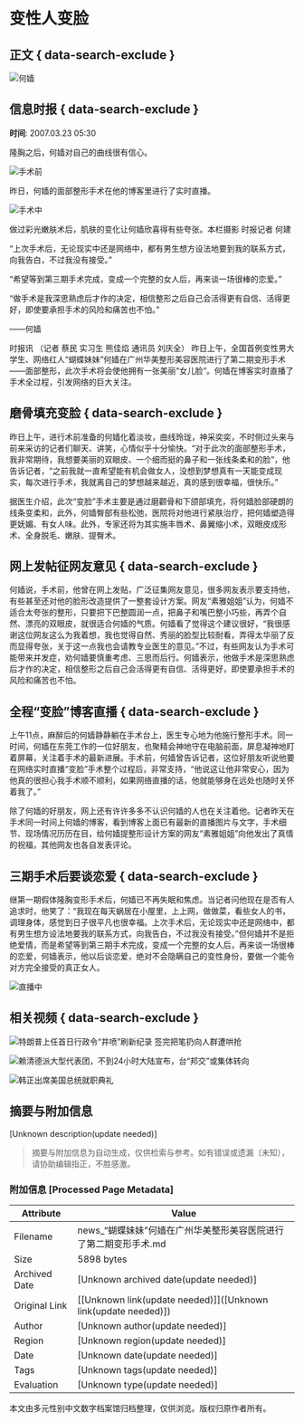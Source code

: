 # 变性人变脸

## 正文 { data-search-exclude }


![何嫱](//n.sinaimg.cn/sinakd10200/360/w180h180/20210713/92fa-279702cc9926ad8ba1a4a797f83a8e29.jpg)

## 信息时报 { data-search-exclude }

**时间**: 2007.03.23 05:30

隆胸之后，何嫱对自己的曲线很有信心。

![手术前](//z1.sinaimg.cn/auto/resize?img=http%3A%2F%2Fimage2.sina.com.cn%2Fdy%2Fo%2F2007-03-23%2Ff0761fef7a48ed8b8a3fca3250b192f0.jpg&size=328_218)

昨日，何嫱的面部整形手术在他的博客里进行了实时直播。

![手术中](//z1.sinaimg.cn/auto/resize?img=http%3A%2F%2Fimage2.sina.com.cn%2Fdy%2Fo%2F2007-03-23%2Fcb12e29981813e4e183ac813690682cb.jpg&size=328_218)

做过彩光嫩肤术后，肌肤的变化让何嫱欣喜得有些夸张。本栏摄影 时报记者 何建

“上次手术后，无论现实中还是网络中，都有男生想方设法地要到我的联系方式，向我告白，不过我没有接受。”

“希望等到第三期手术完成，变成一个完整的女人后，再来谈一场很棒的恋爱。”

“做手术是我深思熟虑后才作的决定，相信整形之后自己会活得更有自信、活得更好，即使要承担手术的风险和痛苦也不怕。”

——何嫱

时报讯 （记者 蔡民 实习生 熊佳焰 通讯员 刘庆全） 昨日上午，全国首例变性男大学生、网络红人“蝴蝶妹妹”何嫱在广州华美整形美容医院进行了第二期变形手术——面部整形，此次手术将会使他拥有一张美丽“女儿脸”。何嫱在博客实时直播了手术全过程，引发网络的巨大关注。

## 磨骨填充变脸 { data-search-exclude }

昨日上午，进行术前准备的何嫱化着淡妆，曲线玲珑，神采奕奕，不时侧过头来与前来采访的记者们聊天、讲笑，心情似乎十分愉快。“对于此次的面部整形手术，我非常期待，我想要美丽的双眼皮、一个细而挺的鼻子和一张线条柔和的脸”，他告诉记者，“之前我就一直希望能有机会做女人，没想到梦想真有一天能变成现实，每次进行手术，我就离自己的梦想越来越近，真的感到很幸福，很快乐。”

据医生介绍，此次“变脸”手术主要是通过磨颧骨和下颌部填充，将何嫱脸部硬朗的线条变柔和，此外，何嫱臀部有些松弛，医院将对他进行紧肤治疗，把何嫱塑造得更妩媚、有女人味。此外，专家还将为其实施丰唇术、鼻翼缩小术，双眼皮成形术、全身脱毛、嫩肤、提臀术。

## 网上发帖征网友意见 { data-search-exclude }

何嫱说，手术前，他曾在网上发贴，广泛征集网友意见，很多网友表示要支持他，有些甚至还对他的脸形改造提供了一整套设计方案。网友“素雅姐姐”认为，何嫱不适合太夸张的整形，只要把下巴整圆润一点，把鼻子和嘴巴整小巧些，再弄个自然、漂亮的双眼皮，就很适合何嫱的气质。何嫱看了觉得这个建议很好，“我很感谢这位网友这么为我着想，我也觉得自然、秀丽的脸型比较耐看，弄得太华丽了反而显得夸张，关于这一点我也会请教专业医生的意见。”不过，有些网友认为手术可能带来并发症，劝何嫱要慎重考虑、三思而后行。何嫱表示，他做手术是深思熟虑后才作的决定，相信整形之后自己会活得更有自信、活得更好，即使要承担手术的风险和痛苦也不怕。

## 全程“变脸”博客直播 { data-search-exclude }

上午11点，麻醉后的何嫱静静躺在手术台上，医生专心地为他施行整形手术。同一时间，何嫱在东莞工作的一位好朋友，也聚精会神地守在电脑前面，屏息凝神地盯着屏幕，关注着手术的最新进展。手术前，何嫱曾告诉记者，这位好朋友听说他要在网络实时直播“变脸”手术整个过程后，非常支持，“他说这让他非常安心，因为他真的很担心我手术顺不顺利，如果网络直播的话，他就能够身在远处也随时关怀着我了。”

除了何嫱的好朋友，网上还有许许多多不认识何嫱的人也在关注着他。记者昨天在手术同一时间上何嫱的博客，看到博客上面已有最新的直播图片与文字，手术细节、现场情况历历在目，给何嫱提整形设计方案的网友“素雅姐姐”向他发出了真情的祝福，其他网友也各自发表评论。

## 三期手术后要谈恋爱 { data-search-exclude }

继第一期假体隆胸变形手术后，何嫱已不再失眠和焦虑。当记者问他现在是否有人追求时，他笑了：“我现在每天蜗居在小屋里，上上网，做做菜，看些女人的书，调理身体，感觉到日子很平凡也很幸福。上次手术后，无论现实中还是网络中，都有男生想方设法地要我的联系方式，向我告白，不过我没有接受。”但何嫱并不是拒绝爱情，而是希望等到第三期手术完成，变成一个完整的女人后，再来谈一场很棒的恋爱，何嫱表示，他以后谈恋爱，绝对不会隐瞒自己的变性身份，要做一个能令对方完全接受的真正女人。

![直播中](//n.sinaimg.cn/default/2fb77759/20151125/320X320.png)

## 相关视频 { data-search-exclude }

![特朗普上任首日行政令“井喷”刷新纪录 签完把笔扔向人群遭哄抢](//z0.sinaimg.cn/auto/crop?img=https://n.sinaimg.cn/vmsri/orj480/007ZwuKJly1hxsiz11ghnj30zk0k0q4a.jpg&size=370_207&bgf=1&bgc=%23000000)

![赖清德派大型代表团，不到24小时大陆宣布，台“邦交”或集体转向](//z0.sinaimg.cn/auto/crop?img=https://n.sinaimg.cn/vmsri/orj480/007ZwuKJly1hxs52jlntzj30za0k03z8.jpg&size=370_207&bgf=1&bgc=%23000000)

![韩正出席美国总统就职典礼](//z0.sinaimg.cn/auto/crop?img=https://n.sinaimg.cn/vmsri/orj480/007ZwuKJly1hxsas3hm67gj30zk0k0ta1.jpg&size=370_207&bgf=1&bgc=%23000000)
<!-- tcd_original_link https://news.sina.cn/sa/2007-03-23/detail-ikknscsk2013535.d.html -->


## 摘要与附加信息

<!-- tcd_abstract -->
[Unknown description(update needed)]
<!-- tcd_abstract_end -->

> 摘要与附加信息为自动生成，仅供检索与参考。如有错误或遗漏（未知），请协助编辑指正，不胜感激。

### 附加信息 [Processed Page Metadata]

| Attribute       | Value                                  |
|-----------------|----------------------------------------|
| Filename        | news_“蝴蝶妹妹”何嫱在广州华美整形美容医院进行了第二期变形手术.md                             |
| Size            | 5898 bytes                           |
| Archived Date   | [Unknown archived date(update needed)]                             |
| Original Link   | [[Unknown link(update needed)]]([Unknown link(update needed)])                       |
| Author          | [Unknown author(update needed)]                               |
| Region          | [Unknown region(update needed)]                               |
| Date            | [Unknown date(update needed)]                                 |
| Tags            | [Unknown tags(update needed)]                                 |
| Evaluation            | [Unknown type(update needed)]                                 |
<!-- tcd_table_end -->

本文由多元性别中文数字档案馆归档整理，仅供浏览。版权归原作者所有。
